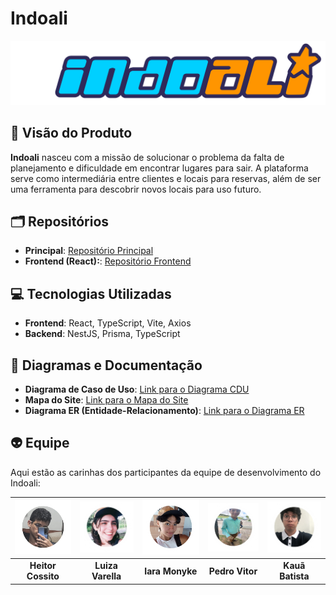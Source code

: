 # Indoali

![Indoali Logo](https://github.com/infoweb-projetos/Indoali/blob/main/imagens/logo-indoali.png) 

## 👀 Visão do Produto
**Indoali** nasceu com a missão de solucionar o problema da falta de planejamento e dificuldade em encontrar lugares para sair. A plataforma serve como intermediária entre clientes e locais para reservas, além de ser uma ferramenta para descobrir novos locais para uso futuro.

## 🗂️ Repositórios

- **Principal**: [Repositório Principal](https://github.com/infoweb-projetos/Indoali)
- **Frontend (React):**: [Repositório Frontend](https://github.com/infoweb-projetos/Indoali-Frontend)

## 💻 Tecnologias Utilizadas

- **Frontend**: React, TypeScript, Vite, Axios
- **Backend**: NestJS, Prisma, TypeScript

## 📂 Diagramas e Documentação

- **Diagrama de Caso de Uso**: [Link para o Diagrama CDU](https://github.com/infoweb-projetos/Indoali/blob/main/diagramas/diagrama-cdu-indoali.png)
- **Mapa do Site**: [Link para o Mapa do Site](https://github.com/infoweb-projetos/Indoali/blob/main/diagramas/mapa-do-site-indoali.png)
- **Diagrama ER (Entidade-Relacionamento)**: [Link para o Diagrama ER](https://github.com/infoweb-projetos/Indoali/blob/main/diagramas/diagrama-er-indoali.png)

## 👽 Equipe

Aqui estão as carinhas dos participantes da equipe de desenvolvimento do Indoali:

| <a href="https://github.com/cossito"><img src="https://github.com/infoweb-projetos/Indoali/blob/main/imagens/heitor-cossito.png" width="200px" /></a> | <a href="https://github.com/luvarella"><img src="https://github.com/infoweb-projetos/Indoali/blob/main/imagens/luiza-varella.png" width="200px" /></a> | <a href="https://github.com/iaramonyke"><img src="https://github.com/infoweb-projetos/Indoali/blob/main/imagens/iara-monyke.png" width="200px" /></a> | <a href="https://github.com/PedroVitorCarFerSilva"><img src="https://github.com/infoweb-projetos/Indoali/blob/main/imagens/pedro-vitor.png" width="200px" /></a> | <a href="https://github.com/kuabrs"><img src="https://github.com/infoweb-projetos/Indoali/blob/main/imagens/kaua-batista.png" width="200px" /></a>  |
|:----------------------------:|:----------------------------:|:----------------------------:|:----------------------------:|:----------------------------:|
| **Heitor Cossito** | **Luiza Varella** | **Iara Monyke** | **Pedro Vitor** | **Kauã Batista** |
